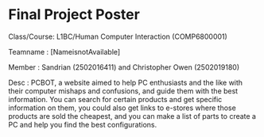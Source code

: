 # Final Project Poster

Class/Course: L1BC/Human Computer Interaction (COMP6800001)

Teamname  : [NameisnotAvailable]

Member    : Sandrian (2502016411) and Christopher Owen (2502019180)

Desc      : PCBOT, a website aimed to help PC enthusiasts and the like with their computer mishaps and confusions, and guide them with the best information. You can search for certain products and get specific information on them, you could also get links to e-stores where those products are sold the cheapest, and you can make a list of parts to create a PC and help you find the best configurations.
